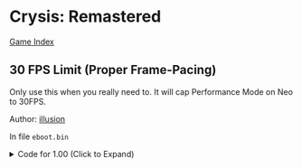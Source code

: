 # Crysis: Remastered

[Game Index](README.md#games)

## 30 FPS Limit (Proper Frame-Pacing)

Only use this when you really need to. It will cap Performance Mode on Neo to 30FPS.

Author: [illusion](https://twitter.com/illusion0002)

In file `eboot.bin`

<details>
<summary>Code for 1.00 (Click to Expand)</summary>

```
# code jump

31 F6 41 8B BF 28 01 00 00 E8 F8 A7 BC 00

EB 78 41 8B BF 28 01 00 00 E8 F8 A7 BC 00

# 0x1 to sceVideoOutSetFlipRate

E8 0E F3 FF FF EB 10 CD 41 E9 58 FF FF FF

E8 0E F3 FF FF EB 10 BE 01 00 00 00 EB 81

# write 0 to sys_maxfps
# this is needed because it will interfere with sceVideoOutSetFlipRate
# engine is still trying to cap to inproper 30 fps.

# call
8B 05 86 9D A8 01

48 E8 1B 32 B7 00

54 6F 67 67 6C 65 73 20 73 75 6E 6C 69 67 68 74 20

8B 05 65 6B F1 00 C6 05 2E 13 9B 01 00 C3 68 74 20

## notes:
# Kernel function will provide fixed rate of update time.
# 0x0 16.67ms -- 60hz
# 0x1 33.33ms -- 30hz fix bad frame pacing.
# 0x2 50.00ms -- 20hz
##
```

</details>
